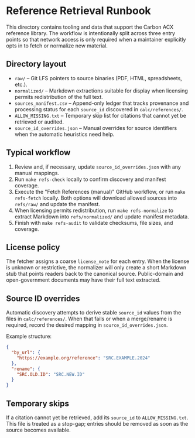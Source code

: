 # Reference Retrieval Runbook

This directory contains tooling and data that support the Carbon ACX reference
library. The workflow is intentionally split across three entry points so that
network access is only required when a maintainer explicitly opts in to fetch or
normalize new material.

## Directory layout

- `raw/` – Git LFS pointers to source binaries (PDF, HTML, spreadsheets, etc.).
- `normalized/` – Markdown extractions suitable for display when licensing
  permits redistribution of the full text.
- `sources_manifest.csv` – Append-only ledger that tracks provenance and
  processing status for each `source_id` discovered in `calc/references/`.
- `ALLOW_MISSING.txt` – Temporary skip list for citations that cannot yet be
  retrieved or audited.
- `source_id_overrides.json` – Manual overrides for source identifiers when the
  automatic heuristics need help.

## Typical workflow

1. Review and, if necessary, update `source_id_overrides.json` with any manual
   mappings.
2. Run `make refs-check` locally to confirm discovery and manifest coverage.
3. Execute the "Fetch References (manual)" GitHub workflow, or run
   `make refs-fetch` locally. Both options will download allowed sources into
   `refs/raw/` and update the manifest.
4. When licensing permits redistribution, run `make refs-normalize` to extract
   Markdown into `refs/normalized/` and update manifest metadata.
5. Finish with `make refs-audit` to validate checksums, file sizes, and coverage.

## License policy

The fetcher assigns a coarse `license_note` for each entry. When the license is
unknown or restrictive, the normalizer will only create a short Markdown stub
that points readers back to the canonical source. Public-domain and
open-government documents may have their full text extracted.

## Source ID overrides

Automatic discovery attempts to derive stable `source_id` values from the files
in `calc/references/`. When that fails or when a merge/rename is required,
record the desired mapping in `source_id_overrides.json`.

Example structure:

```json
{
  "by_url": {
    "https://example.org/reference": "SRC.EXAMPLE.2024"
  },
  "rename": {
    "SRC.OLD.ID": "SRC.NEW.ID"
  }
}
```

## Temporary skips

If a citation cannot yet be retrieved, add its `source_id` to
`ALLOW_MISSING.txt`. This file is treated as a stop-gap; entries should be
removed as soon as the source becomes available.

